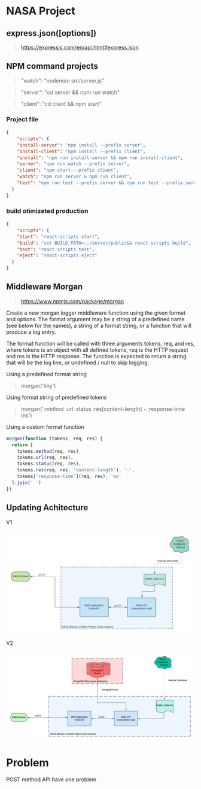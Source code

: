 # NASA Project

## express.json([options])

> https://expressjs.com/en/api.html#express.json

## NPM command projects

> "watch": "nodemon src/server.js"

> "server": "cd server && npm run watch"

> "client": "cd client && npm start"

### Project file

```json
{
    "scripts": {
    "install-server": "npm install --prefix server",
    "install-client": "npm install --prefix client",
    "install": "npm run install-server && npm run install-client",
    "server": "npm run watch --prefix server",
    "client": "npm start --prefix client",
    "watch": "npm run server & npm run client",
    "test": "npm run test --prefix server && npm run test --prefix server"
  }
}
```

### build otimizeted production

```json
{
    "scripts": {
    "start": "react-scripts start",
    "build": "set BUILD_PATH=../server/public&& react-scripts build",
    "test": "react-scripts test",
    "eject": "react-scripts eject"
  }
}
```

## Middleware Morgan

> https://www.npmjs.com/package/morgan

Create a new morgan logger middleware function using the given format and options. The format argument may be a string of a predefined name (see below for the names), a string of a format string, or a function that will produce a log entry.

The format function will be called with three arguments tokens, req, and res, where tokens is an object with all defined tokens, req is the HTTP request and res is the HTTP response. The function is expected to return a string that will be the log line, or undefined / null to skip logging.

Using a predefined format string

> morgan('tiny')

Using format string of predefined tokens

> morgan(':method :url :status :res[content-length] - :response-time ms')

Using a custom format function

```js
morgan(function (tokens, req, res) {
  return [
    tokens.method(req, res),
    tokens.url(req, res),
    tokens.status(req, res),
    tokens.res(req, res, 'content-length'), '-',
    tokens['response-time'](req, res), 'ms'
  ].join(' ')
})
```

## Updating Achitecture

V1

!["project-architectural-diagram-v1"](../images/Project-Architectural-Diagram.png)

V2

!["project-architectural-diagram-v2"](../images/NASA-Mission-Control-Architecture.png)

# Problem

POST method API have one problem